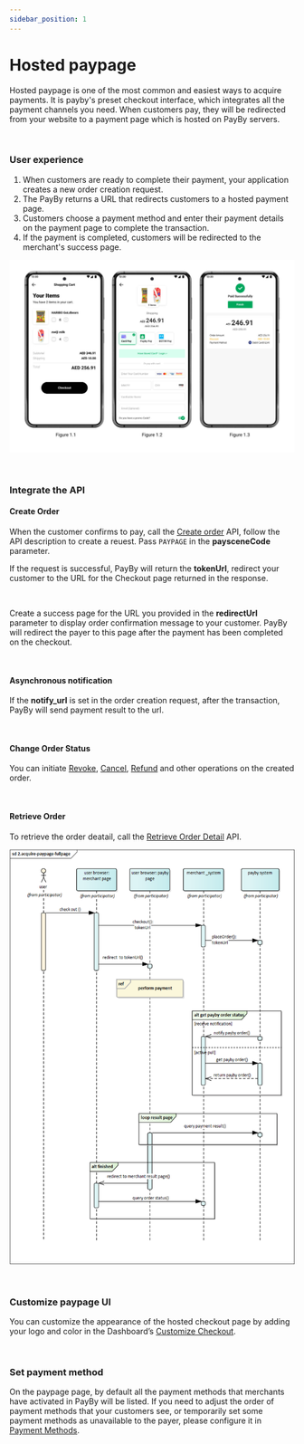```yaml
---
sidebar_position: 1
---
```


# Hosted paypage

Hosted paypage is one of the most common and easiest ways to acquire payments. It is payby's preset checkout interface, which integrates all the payment channels you need. When customers pay, they will be redirected from your website to a payment page which is hosted on PayBy servers.

<br/>

### User experience

1. When customers are ready to complete their payment, your application creates a new order creation request.
2. The PayBy returns a URL that redirects customers to a hosted payment page.
3. Customers choose a payment method and enter their payment details on the payment page to complete the transaction.
4. If the payment is completed, customers will be redirected to the merchant's success page.<br/>

![card-ue](../pic/card-ue-hosted.png)



<br/>

### Integrate the API

#### **Create Order**

When the customer confirms to pay, call the [Create order](/docs/createorder) API,  follow the API description to create a reuest. Pass `PAYPAGE` in the **paysceneCode** parameter.<br/>

If the request is successful, PayBy will return the **tokenUrl**, redirect your customer to the URL for the Checkout page returned in the response.<br/>

<br/>

Create a success page for the URL you provided in the **redirectUrl**  parameter to display order confirmation message to your customer. PayBy will redirect the payer to this page after the payment has been completed on the checkout.<br/>

<br/>

#### Asynchronous notification

If the **notify_url** is set in the order creation request, after the transaction, PayBy will send payment result to the url.<br/>

<br/>

#### **Change Order Status**

You can initiate [Revoke](/docs/revoke), [Cancel](/docs/cancel), [Refund](/docs/refund) and other operations on the created order.

<br/>

#### **Retrieve Order**

To retrieve the order deatail, call the [Retrieve Order Detail](/docs/retrieveorderdetail) API.

![hostedflow](../pic/hosted.png)

<br/>

### Customize paypage UI

You can customize the appearance of the hosted checkout page by adding your logo and color in the Dashboard’s [Customize Checkout](https://b.payby.com/customize-checkout).

<br/>


### Set payment method
On the paypage page, by default all the payment methods that merchants have activated in PayBy will be listed. If you need to adjust the order of payment methods that your customers see, or temporarily set some payment methods as unavailable to the payer, please configure it in [Payment Methods](https://b.payby.com/payment-methods).

<br/>







